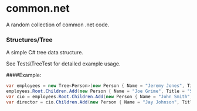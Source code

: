 common.net
==========

A random collection of common .net code.

### Structures/Tree
A simple C# tree data structure.

See Tests\TreeTest for detailed example usage.

####Example:
```C#
var employees = new Tree<Person>(new Person { Name = "Jeremy Jones", Title = "CEO" });
employees.Root.Children.Add(new Person { Name = "Joe Grime", Title = "Secretary" });
var cio = employees.Root.Children.Add(new Person { Name = "John Smith", Title = "CIO" });
var director = cio.Children.Add(new Person { Name = "Jay Johnson", Title = "Director" });
```
